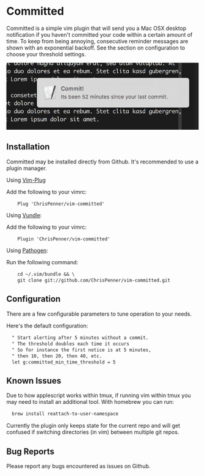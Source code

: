 # Committed
Committed is a simple vim plugin that will send you a Mac OSX desktop
notification if you haven't committed your code within a certain amount of
time. To keep from being annoying, consecutive reminder messages are shown with
an exponential backoff. See the section on configuration to choose your
threshold settings.

![Committed Example Image](/doc/committed.png)

## Installation

Committed may be installed directly from Github. It's recommended to use a
plugin manager.

Using [Vim-Plug](https://github.com/junegunn/vim-plug)

Add the following to your vimrc:
```vim
    Plug 'ChrisPenner/vim-committed'
```

Using [Vundle](https://github.com/VundleVim/Vundle.vim):

Add the following to your vimrc:
```vim
    Plugin 'ChrisPenner/vim-committed'
```

Using [Pathogen](https://github.com/tpope/vim-pathogen):

Run the following command:
```vim
    cd ~/.vim/bundle && \
    git clone git://github.com/ChrisPenner/vim-committed.git
```

## Configuration
There are a few configurable parameters to tune operation to your needs.

Here's the default configuration:
```vim
  " Start alerting after 5 minutes without a commit.
  " The threshold doubles each time it occurs
  " So for instance the first notice is at 5 minutes, 
  " then 10, then 20, then 40, etc.
  let g:committed_min_time_threshold = 5
```

## Known Issues
Due to how applescript works within tmux, if running vim within tmux you may
need to install an additional tool. With homebrew you can run:
```sh
  brew install reattach-to-user-namespace
```

Currently the plugin only keeps state for the current repo and will get
confused if switching directories (in vim) between multiple git repos.

## Bug Reports
Please report any bugs encountered as issues on Github.
